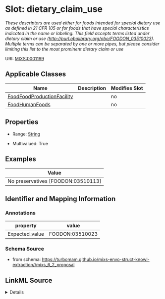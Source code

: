 # Slot: dietary_claim_use


_These descriptors are used either for foods intended for special dietary use as defined in 21 CFR 105 or for foods that have special characteristics indicated in the name or labeling. This field accepts terms listed under dietary claim or use (http://purl.obolibrary.org/obo/FOODON_03510023). Multiple terms can be separated by one or more pipes, but please consider limiting this list to the most prominent dietary claim or use_



URI: [MIXS:0001199](https://w3id.org/mixs/0001199)



<!-- no inheritance hierarchy -->




## Applicable Classes

| Name | Description | Modifies Slot |
| --- | --- | --- |
[FoodFoodProductionFacility](FoodFoodProductionFacility.md) |  |  no  |
[FoodHumanFoods](FoodHumanFoods.md) |  |  no  |







## Properties

* Range: [String](String.md)

* Multivalued: True






## Examples

| Value |
| --- |
| No preservatives [FOODON:03510113] |

## Identifier and Mapping Information





### Annotations

| property | value |
| --- | --- |
| Expected_value | FOODON:03510023 |



### Schema Source


* from schema: https://turbomam.github.io/mixs-envo-struct-knowl-extraction//mixs_6_2_proposal




## LinkML Source

<details>
```yaml
name: dietary_claim_use
annotations:
  Expected_value:
    tag: Expected_value
    value: FOODON:03510023
description: These descriptors are used either for foods intended for special dietary
  use as defined in 21 CFR 105 or for foods that have special characteristics indicated
  in the name or labeling. This field accepts terms listed under dietary claim or
  use (http://purl.obolibrary.org/obo/FOODON_03510023). Multiple terms can be separated
  by one or more pipes, but please consider limiting this list to the most prominent
  dietary claim or use
title: dietary claim or use
notes:
- diet
- use
examples:
- value: No preservatives [FOODON:03510113]
from_schema: https://turbomam.github.io/mixs-envo-struct-knowl-extraction//mixs_6_2_proposal
rank: 1000
string_serialization: '{text}|{termLabel} [{termID}]'
slot_uri: MIXS:0001199
multivalued: true
alias: dietary_claim_use
domain_of:
- FoodFoodProductionFacility
- FoodHumanFoods
range: string
required: false
recommended: false

```
</details>